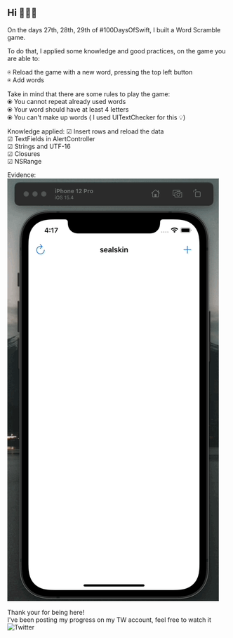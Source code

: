 ## Hi 🙋🏼‍♂️
On the days 27th, 28th, 29th of #100DaysOfSwift, I built a Word Scramble game. <br>

To do that, I applied some knowledge and good practices, on the game you are able to: <br>

⍟ Reload the game with a new word, pressing the top left button <br>
⍟ Add words <br>

Take in mind that there are some rules to play the game: <br>
⦿ You cannot repeat already used words <br>
⦿ Your word should have at least 4 letters <br>
⦿ You can't make up words ( I used UITextChecker for this 💡) <br>

Knowledge applied: 
☑︎ Insert rows and reload the data  <br>
☑︎ TextFields in AlertController <br>
☑︎ Strings and UTF-16<br>
☑︎ Closures <br>
☑︎ NSRange <br>

Evidence:  <br>
![demo](https://github.com/untalsebastianb/iOSPortfolioProjects/blob/main/100DaysOfSwiftProjects/Project5/5Evidence.gif) <br>

Thank your for being here! <br>
I've been posting my progress on my TW account, feel free to watch it <br>
![Twitter](https://twitter.com/untalsebastianb)
